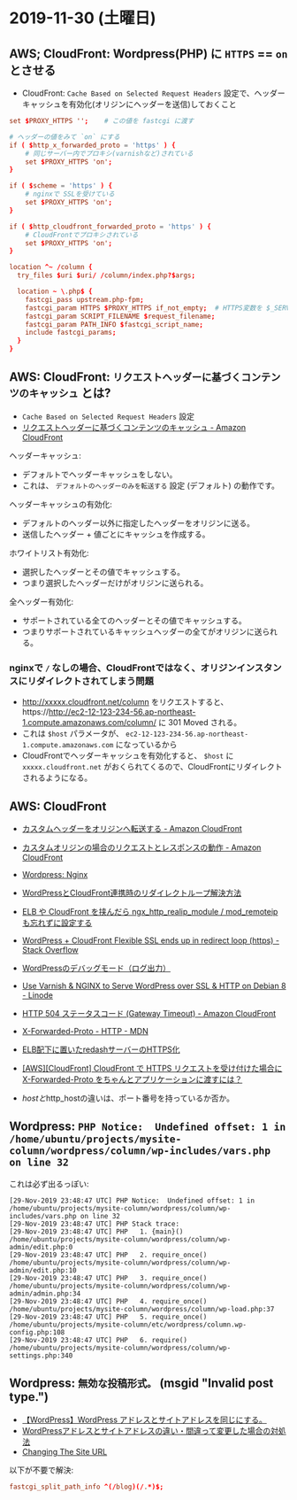 # 2019-11-30 (土曜日)

## AWS; CloudFront: Wordpress(PHP) に `HTTPS` == `on` とさせる

- CloudFront: `Cache Based on Selected Request Headers` 設定で、ヘッダーキャッシュを有効化(オリジンにヘッダーを送信)しておくこと

~~~conf
set $PROXY_HTTPS '';    # この値を fastcgi に渡す

# ヘッダーの値をみて `on` にする
if ( $http_x_forwarded_proto = 'https' ) {  
    # 同じサーバー内でプロキシ(varnishなど)されている
    set $PROXY_HTTPS 'on';
}

if ( $scheme = 'https' ) {
    # nginxで SSLを受けている
    set $PROXY_HTTPS 'on';
}

if ( $http_cloudfront_forwarded_proto = 'https' ) {
    # CloudFrontでプロキシされている
    set $PROXY_HTTPS 'on';
}
~~~

~~~conf
location ^~ /column {
  try_files $uri $uri/ /column/index.php?$args;

  location ~ \.php$ {
    fastcgi_pass upstream.php-fpm;
    fastcgi_param HTTPS $PROXY_HTTPS if_not_empty;  # HTTPS変数を $_SERVER['HTTPS`]へ渡す
    fastcgi_param SCRIPT_FILENAME $request_filename;
    fastcgi_param PATH_INFO $fastcgi_script_name;
    include fastcgi_params;
  }
}
~~~

## AWS: CloudFront: `リクエストヘッダーに基づくコンテンツのキャッシュ` とは?

- `Cache Based on Selected Request Headers` 設定
- [リクエストヘッダーに基づくコンテンツのキャッシュ - Amazon CloudFront](https://docs.aws.amazon.com/ja_jp/AmazonCloudFront/latest/DeveloperGuide/header-caching.html)

ヘッダーキャッシュ:

- デフォルトでヘッダーキャッシュをしない。
- これは、 `デフォルトのヘッダーのみを転送する` 設定 (デフォルト) の動作です。

ヘッダーキャッシュの有効化:

- デフォルトのヘッダー以外に指定したヘッダーをオリジンに送る。
- 送信したヘッダー + 値ごとにキャッシュを作成する。

ホワイトリスト有効化:

- 選択したヘッダーとその値でキャッシュする。
- つまり選択したヘッダーだけがオリジンに送られる。

全ヘッダー有効化:

- サポートされている全てのヘッダーとその値でキャッシュする。
- つまりサポートされているキャッシュヘッダーの全てがオリジンに送られる。

### nginxで `/` なしの場合、CloudFrontではなく、オリジンインスタンスにリダイレクトされてしまう問題

- http://xxxxx.cloudfront.net/column をリクエストすると、https://http://ec2-12-123-234-56.ap-northeast-1.compute.amazonaws.com/column/ に 301 Moved される。
- これは `$host` パラメータが、 `ec2-12-123-234-56.ap-northeast-1.compute.amazonaws.com` になっているから
- CloudFrontでヘッダーキャッシュを有効化すると、 `$host` に `xxxxx.cloudfront.net` がおくられてくるので、CloudFrontにリダイレクトされるようになる。

## AWS: CloudFront

- [カスタムヘッダーをオリジンへ転送する - Amazon CloudFront](https://docs.aws.amazon.com/ja_jp/AmazonCloudFront/latest/DeveloperGuide/forward-custom-headers.html)
- [カスタムオリジンの場合のリクエストとレスポンスの動作 - Amazon CloudFront](https://docs.aws.amazon.com/ja_jp/AmazonCloudFront/latest/DeveloperGuide/RequestAndResponseBehaviorCustomOrigin.html)
- [Wordpress: Nginx](https://wordpress.org/support/article/nginx/)
- [WordPressとCloudFront連携時のリダイレクトループ解決方法](https://www.viaggiolog.com/entry/cloudfront-wordpress)
- [ELB や CloudFront を挟んだら ngx_http_realip_module / mod_remoteip も忘れずに設定する](https://blog.manabusakai.com/2016/11/nginx-realip-apache-remoteip/)
- [WordPress + CloudFront Flexible SSL ends up in redirect loop (https) - Stack Overflow](https://stackoverflow.com/questions/27193575/wordpress-cloudfront-flexible-ssl-ends-up-in-redirect-loop-https)
- [WordPressのデバッグモード（ログ出力）](https://qiita.com/miiitaka/items/9c8ea4e36c78381c3748)
- [Use Varnish & NGINX to Serve WordPress over SSL & HTTP on Debian 8 - Linode](https://www.linode.com/docs/websites/varnish/use-varnish-and-nginx-to-serve-wordpress-over-ssl-and-http-on-debian-8/)
- [HTTP 504 ステータスコード (Gateway Timeout) - Amazon CloudFront](https://docs.aws.amazon.com/ja_jp/AmazonCloudFront/latest/DeveloperGuide/http-504-gateway-timeout.html)
- [X-Forwarded-Proto - HTTP - MDN](https://developer.mozilla.org/en-US/docs/Web/HTTP/Headers/X-Forwarded-Proto)
- [ELB配下に置いたredashサーバーのHTTPS化](https://qiita.com/tsuemura/items/8f638f14c5c0e6f692cf)
- [[AWS][CloudFront] CloudFront で HTTPS リクエストを受け付けた場合に X-Forwarded-Proto をちゃんとアプリケーションに渡すには？](https://qiita.com/wokamoto/items/2a090ec0c82bcedab12a)

- $hostと$http_hostの違いは、ポート番号を持っているか否か。

## Wordpress: `PHP Notice:  Undefined offset: 1 in /home/ubuntu/projects/mysite-column/wordpress/column/wp-includes/vars.php on line 32`

これは必ず出るっぽい:

~~~log
[29-Nov-2019 23:48:47 UTC] PHP Notice:  Undefined offset: 1 in /home/ubuntu/projects/mysite-column/wordpress/column/wp-includes/vars.php on line 32
[29-Nov-2019 23:48:47 UTC] PHP Stack trace:
[29-Nov-2019 23:48:47 UTC] PHP   1. {main}() /home/ubuntu/projects/mysite-column/wordpress/column/wp-admin/edit.php:0
[29-Nov-2019 23:48:47 UTC] PHP   2. require_once() /home/ubuntu/projects/mysite-column/wordpress/column/wp-admin/edit.php:10
[29-Nov-2019 23:48:47 UTC] PHP   3. require_once() /home/ubuntu/projects/mysite-column/wordpress/column/wp-admin/admin.php:34
[29-Nov-2019 23:48:47 UTC] PHP   4. require_once() /home/ubuntu/projects/mysite-column/wordpress/column/wp-load.php:37
[29-Nov-2019 23:48:47 UTC] PHP   5. require_once() /home/ubuntu/projects/mysite-column/etc/wordpress/column.wp-config.php:108
[29-Nov-2019 23:48:47 UTC] PHP   6. require() /home/ubuntu/projects/mysite-column/wordpress/column/wp-settings.php:340
~~~

## Wordpress: `無効な投稿形式。` (msgid "Invalid post type.")

- [【WordPress】WordPress アドレスとサイトアドレスを同じにする。](http://samurai-road.work/2017/10/25/2017-10-25-161754/)
- [WordPressアドレスとサイトアドレスの違い・間違って変更した場合の対処法](https://www.nishi2002.com/4207.html)
- [Changing The Site URL](https://wordpress.org/support/article/changing-the-site-url/)

以下が不要で解決:

~~~conf
fastcgi_split_path_info ^(/blog)(/.*)$;
~~~
